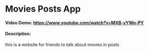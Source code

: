 # Movies Posts App

#### Video Demo: https://www.youtube.com/watch?v=MXB-yYWn-PY

#### Description:

this is a website for friends to talk about movies in posts
